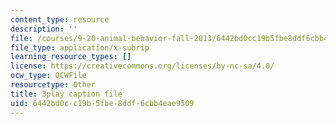 ```yaml
---
content_type: resource
description: ''
file: /courses/9-20-animal-behavior-fall-2013/6442bd0cc19b5fbe8ddf6cbb4eae9509_472237.vtt
file_type: application/x-subrip
learning_resource_types: []
license: https://creativecommons.org/licenses/by-nc-sa/4.0/
ocw_type: OCWFile
resourcetype: Other
title: 3play caption file
uid: 6442bd0c-c19b-5fbe-8ddf-6cbb4eae9509
---
```


